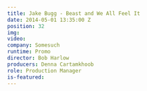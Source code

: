 ```yaml
---
title: Jake Bugg - Beast and We All Feel It
date: 2014-05-01 13:35:00 Z
position: 32
img: 
video: 
company: Somesuch
runtime: Promo
director: Bob Harlow
producers: Denna Cartamkhoob
role: Production Manager
is-featured: 
---
```


